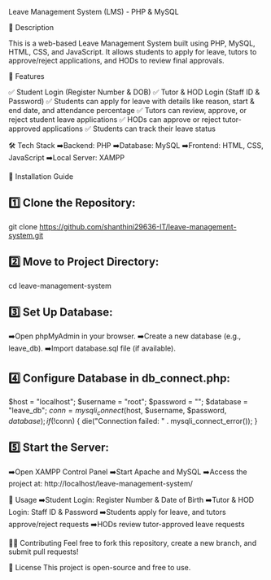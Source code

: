 Leave Management System (LMS) - PHP & MySQL

📌 Description

This is a web-based Leave Management System built using PHP, MySQL, HTML, CSS, and JavaScript. It allows students to apply for leave, tutors to approve/reject applications, and HODs to review final approvals.

🎯 Features

✅ Student Login (Register Number & DOB)
✅ Tutor & HOD Login (Staff ID & Password)
✅ Students can apply for leave with details like reason, start & end date, and attendance percentage
✅ Tutors can review, approve, or reject student leave applications
✅ HODs can approve or reject tutor-approved applications
✅ Students can track their leave status

🛠 Tech Stack
➡️Backend: PHP
➡️Database: MySQL
➡️Frontend: HTML, CSS, JavaScript
➡️Local Server: XAMPP

📌 Installation Guide

1️⃣ Clone the Repository:
----------------------
git clone https://github.com/shanthini29636-IT/leave-management-system.git

2️⃣ Move to Project Directory:
-----------------------
cd leave-management-system

3️⃣ Set Up Database:
-----------------------
➡️Open phpMyAdmin in your browser.
➡️Create a new database (e.g., leave_db).
➡️Import database.sql file (if available).

4️⃣ Configure Database in db_connect.php:
-----------------------
$host = "localhost";
$username = "root";
$password = "";
$database = "leave_db";
$conn = mysqli_connect($host, $username, $password, $database);
if (!$conn) {
    die("Connection failed: " . mysqli_connect_error());
}

5️⃣ Start the Server:
----------------------
➡️Open XAMPP Control Panel
➡️Start Apache and MySQL
➡️Access the project at:
http://localhost/leave-management-system/

🚀 Usage
➡️Student Login: Register Number & Date of Birth
➡️Tutor & HOD Login: Staff ID & Password
➡️Students apply for leave, and tutors approve/reject requests
➡️HODs review tutor-approved leave requests

👨‍💻 Contributing
Feel free to fork this repository, create a new branch, and submit pull requests!

📜 License
This project is open-source and free to use.

